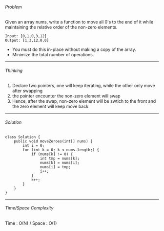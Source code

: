 ###### Problem

Given an array nums, write a function to move all 0's to the end of it while maintaining the relative order of the non-zero elements.

```
Input: [0,1,0,3,12]
Output: [1,3,12,0,0]
```


* You must do this in-place without making a copy of the array.
* Minimize the total number of operations.

---
###### Thinking 

1. Declare two pointers, one will keep iterating, while the other only move after swapping
2. the pointer encounter the non-zero element will swap
3. Hence, after the swap, non-zero element will be swtich to the front and the zero element will keep move back


---
###### Solution

```
class Solution {
    public void moveZeroes(int[] nums) {
        int i = 0;
        for (int k = 0; k < nums.length;) {
            if (nums[k] != 0) {
                int tmp = nums[k];
                nums[k] = nums[i];
                nums[i] = tmp;
                i++;
            }
            k++;
        }
    }
}
```

---

###### Time/Space Complexity

Time : O(N) / Space : O(1)